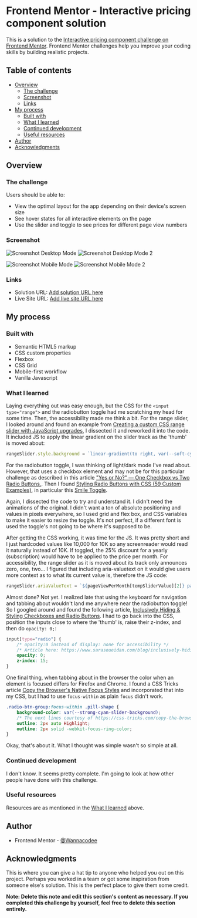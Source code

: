 # Frontend Mentor - Interactive pricing component solution

This is a solution to the [Interactive pricing component challenge on Frontend Mentor](https://www.frontendmentor.io/challenges/interactive-pricing-component-t0m8PIyY8). Frontend Mentor challenges help you improve your coding skills by building realistic projects. 

## Table of contents

- [Overview](#overview)
  - [The challenge](#the-challenge)
  - [Screenshot](#screenshot)
  - [Links](#links)
- [My process](#my-process)
  - [Built with](#built-with)
  - [What I learned](#what-i-learned)
  - [Continued development](#continued-development)
  - [Useful resources](#useful-resources)
- [Author](#author)
- [Acknowledgments](#acknowledgments)

## Overview

### The challenge

Users should be able to:

- View the optimal layout for the app depending on their device's screen size
- See hover states for all interactive elements on the page
- Use the slider and toggle to see prices for different page view numbers

### Screenshot

![Screenshot Desktop Mode](./Screenshot-desktop-mini-202309-17.png)
![Screenshot Desktop Mode 2](./Screenshot-desktop-mini2-202309-17.png)

![Screenshot Mobile Mode](./Screenshot-mobile-202309-17.png)
![Screenshot Mobile Mode 2](./Screenshot-mobile2-202309-17.png)

### Links

- Solution URL: [Add solution URL here](https://your-solution-url.com)
- Live Site URL: [Add live site URL here](https://your-live-site-url.com)

## My process

### Built with

- Semantic HTML5 markup
- CSS custom properties
- Flexbox
- CSS Grid
- Mobile-first workflow
- Vanilla Javascript


### What I learned

Laying everything out was easy enough, but the CSS for the `<input type="range">` and the radiobutton toggle had me scratching my head for some time. Then, the accessibility made me think a bit. For the range slider, I looked around and found an example from [Creating a custom CSS range slider with JavaScript upgrades](https://blog.logrocket.com/creating-custom-css-range-slider-javascript-upgrades/), I dissected it and reworked it into the code. It included JS to apply the linear gradient on the slider track as the 'thumb' is moved about:
```js
rangeSlider.style.background = `linear-gradient(to right, var(--soft-cyan-full-slider-bar) ${progress}%, var(--neutral-light-grayish-blue) ${progress}%)`;
```

For the radiobutton toggle, I was thinking of light/dark mode I've read about. However, that uses a checkbox element and may not be for this particular challenge as described in this article ["Yes or No?" — One Checkbox vs Two Radio Buttons.](https://www.sarasoueidan.com/blog/one-checkbox-or-two-radio-buttons/). Then I found [Styling Radio Buttons with CSS (59 Custom Examples)](https://www.sliderrevolution.com/resources/styling-radio-buttons/), in particular this [Smile Toggle](https://codepen.io/CameronFitzwilliam/pen/RxYbgg).

Again, I dissected the code to try and understand it. I didn't need the animations of the original. I didn't want a ton of absolute positioning and values in pixels everywhere, so I used grid and flex box, and CSS variables to make it easier to resize the toggle. It's not perfect, if a different font is used the toggle's not going to be where it's supposed to be.

After getting the CSS working, it was time for the JS. It was pretty short and I just hardcoded values like 10,000 for 10K so any screenreader would read it naturally instead of 10K. If toggled, the 25% discount for a yearly (subscription) would have to be applied to the price per month. For accessibility, the range slider as it is moved about its track only announces zero, one, two... I figured that including aria-valuetext on it would give users more context as to what its current value is, therefore the JS code:

```js
rangeSlider.ariaValueText = `${pageViewPerMonth[tempSliderValue][2]} pageviews for ${pageViewPerMonth[tempSliderValue][1] * selectedBilling} dollars per month`;
```

Almost done? Not yet. I realized late that using the keyboard for navigation and tabbing about wouldn't land me anywhere near the radiobutton toggle! So I googled around and found the following article, [Inclusively Hiding & Styling Checkboxes and Radio Buttons](https://www.sarasoueidan.com/blog/inclusively-hiding-and-styling-checkboxes-and-radio-buttons/). I had to go back into the CSS, position the inputs close to where the 'thumb' is, raise their z-index, and then do `opacity: 0;`:
```css
input[type="radio"] {
    /* opacity:0 instead of display: none for accessibility */
    /* Article here: https://www.sarasoueidan.com/blog/inclusively-hiding-and-styling-checkboxes-and-radio-buttons/ */
    opacity: 0;
    z-index: 15;
}
```
One final thing, when tabbing about in the browser the color when an element is focused differs for Firefox and Chrome. I found a CSS Tricks article [Copy the Browser's Native Focus Styles](https://css-tricks.com/copy-the-browsers-native-focus-styles/) and incorporated that into my CSS, but I had to use `focus-within` as plain `focus` didn't work.
```css
.radio-btn-group:focus-within .pill-shape {
    background-color: var(--strong-cyan-slider-background);
    /* The next lines courtesy of https://css-tricks.com/copy-the-browsers-native-focus-styles/ */
    outline: 2px auto Highlight;
    outline: 2px solid -webkit-focus-ring-color;
}
```

Okay, that's about it. What I thought was simple wasn't so simple at all.

### Continued development

I don't know. It seems pretty complete. I'm going to look at how other people have done with this challenge.

### Useful resources

Resources are as mentioned in the [What I learned](#what-i-learned) above.

## Author

- Frontend Mentor - [@Wannacodee](https://www.frontendmentor.io/profile/kwngptrl)

## Acknowledgments

This is where you can give a hat tip to anyone who helped you out on this project. Perhaps you worked in a team or got some inspiration from someone else's solution. This is the perfect place to give them some credit.

**Note: Delete this note and edit this section's content as necessary. If you completed this challenge by yourself, feel free to delete this section entirely.**
